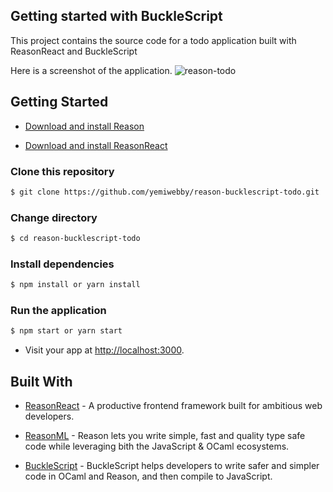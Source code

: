 ## Getting started with BuckleScript

This project contains the source code for a todo application built with ReasonReact and BuckleScript

Here is a screenshot of the application.
![reason-todo](https://user-images.githubusercontent.com/19610753/42197793-6a4168ca-7e7c-11e8-8f5c-38ba21c005ec.gif)


## Getting Started
* [Download and install Reason](https://reasonml.github.io/reason-react/docs/en/installation.html)

* [Download and install ReasonReact](https://reasonml.github.io/reason-react/docs/en/installation.html)


### Clone this repository
```bash
$ git clone https://github.com/yemiwebby/reason-bucklescript-todo.git
```

### Change directory
```bash
$ cd reason-bucklescript-todo
```

### Install dependencies
```bash
$ npm install or yarn install
```

### Run the application
```bash
$ npm start or yarn start
```

* Visit your app at [http://localhost:3000](http://localhost:3000).

## Built With

* [ReasonReact](https://reasonml.github.io/reason-react/) - A productive frontend framework built for ambitious web developers.


* [ReasonML](https://reasonml.github.io/) - Reason lets you write simple, fast and quality type safe code while leveraging bith the JavaScript & OCaml ecosystems.


* [BuckleScript](https://bucklescript.github.io/) - BuckleScript helps developers to write safer and simpler code in OCaml and Reason, and then compile to JavaScript.
